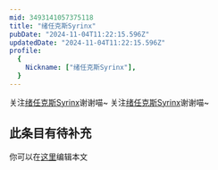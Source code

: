 ```yaml
---
mid: 3493141057375118
title: "绪任克斯Syrinx"
pubDate: "2024-11-04T11:22:15.596Z"
updatedDate: "2024-11-04T11:22:15.596Z"
profile:
  {
    Nickname: ["绪任克斯Syrinx"],
  }
---
```


关注[绪任克斯Syrinx](https://space.bilibili.com/3493141057375118)谢谢喵~ 关注[绪任克斯Syrinx](https://space.bilibili.com/3493141057375118)谢谢喵~

## 此条目有待补充
你可以在[这里](https://github.com/Yuhanawa/VTuber.ICU/edit/master/src/content/v/绪任克斯Syrinx/index.md)编辑本文

